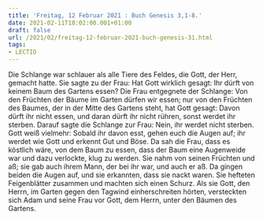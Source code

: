 ```yaml
---
title: 'Freitag, 12 Februar 2021 : Buch Genesis 3,1-8.'
date: 2021-02-11T18:02:00.001+01:00
draft: false
url: /2021/02/freitag-12-februar-2021-buch-genesis-31.html
tags: 
- LECTIO
---
```


Die Schlange war schlauer als alle Tiere des Feldes, die Gott, der Herr, gemacht hatte. Sie sagte zu der Frau: Hat Gott wirklich gesagt: Ihr dürft von keinem Baum des Gartens essen? Die Frau entgegnete der Schlange: Von den Früchten der Bäume im Garten dürfen wir essen; nur von den Früchten des Baumes, der in der Mitte des Gartens steht, hat Gott gesagt: Davon dürft ihr nicht essen, und daran dürft ihr nicht rühren, sonst werdet ihr sterben. Darauf sagte die Schlange zur Frau: Nein, ihr werdet nicht sterben. Gott weiß vielmehr: Sobald ihr davon esst, gehen euch die Augen auf; ihr werdet wie Gott und erkennt Gut und Böse. Da sah die Frau, dass es köstlich wäre, von dem Baum zu essen, dass der Baum eine Augenweide war und dazu verlockte, klug zu werden. Sie nahm von seinen Früchten und aß; sie gab auch ihrem Mann, der bei ihr war, und auch er aß. Da gingen beiden die Augen auf, und sie erkannten, dass sie nackt waren. Sie hefteten Feigenblätter zusammen und machten sich einen Schurz. Als sie Gott, den Herrn, im Garten gegen den Tagwind einherschreiten hörten, versteckten sich Adam und seine Frau vor Gott, dem Herrn, unter den Bäumen des Gartens.